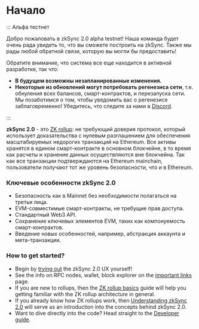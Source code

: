 # Начало

::: Альфа тестнет

Добро пожаловать в zkSync 2.0 alpha testnet! Наша команда будет очень рада увидеть то, что вы сможете построить на zkSync. Также мы рады любой обратной связи, которую вы могли бы предоставить!

Обратите внимание, что система все еще находится в активной разработке, так что:

- **В будущем возможны незапланированные изменения.**
- **Некоторые из обновлений могут потребовать регенезиса сети**, т.е. обнуления всех балансов, смарт-контрактов, и перезапуска сети. Мы позаботимся о том, чтобы уведомить вас о регенезисе заблаговременно! Убедитесь, что следите за нами в [Discord](https://discord.gg/px2aR7w).

:::

**zkSync 2.0** - это [ZK rollup](./rollups.md): не требующий доверия протокол, который использует доказательства с нулевым разглашением для обеспечения масштабируемых недорогих транзакций на Ethereum. Все активы хранятся в едином смарт-контракте в основном блокчейне, в то время как расчеты и хранение данных осуществляются вне блокчейна. Так как все транзакции подтверждаются на Ethereum mainchain, пользователи получают тот же уровень безопасности, что и в Ethereum.

### Ключевые особенности zkSync 2.0

- Безопасность как в Mainnet без необходимости полагаться на третьи лица.
- EVM-совместимые смарт-контракты, не требущие прав доступа.
- Стандартный Web3 API.
- Сохранение ключевых элементов EVM, таких как компонуемость смарт-контрактов.
- Введение новых особенностей, например, абстракция аккаунта и мета-транзакции.

### How to get started?

- Begin by [trying out](./testnet/user.md) the zkSync 2.0 UX yourself!
- See the info on RPC nodes, wallet, block explorer on the [important links](./testnet/important-links.md) page.
- If you are new to rollups, then the [ZK rollup basics](./rollups.md) guide will help you getting familiar with the ZK rollup architecture in general.
- If you already know how ZK rollups work, then [Understanding zkSync 2.0](./zksync-v2) will serve as an introduction into the concepts behind zkSync 2.0.
- Want to dive directly into the code? Head straight to the [Developer guide](./guide).
